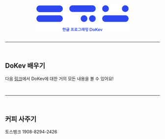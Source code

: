 <br>

<div align="center">
  <img src="./res/banner.png" width='300'>
</div>

<br>

---

<br>

## **DoKev 배우기**
다음 <a href = 'https://backgwa.notion.site/DoKev-46bc63939be74aa28d3247ed2ec8d415'>링크</a>에서 DoKev에 대한 거의 모든 내용을 볼 수 있어요!

<br>

---

<br>

## **커피 사주기**
토스뱅크 1908-8294-2426
